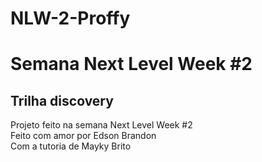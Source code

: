 # NLW-2-Proffy
<h1> Semana Next Level Week #2</h1>
<h2> Trilha discovery </h2>

<p> Projeto feito na semana Next Level Week #2 <br>
Feito com amor por Edson Brandon <br>
Com a tutoria de Mayky Brito </p>
